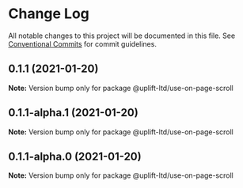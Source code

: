 # Change Log

All notable changes to this project will be documented in this file.
See [Conventional Commits](https://conventionalcommits.org) for commit guidelines.

## 0.1.1 (2021-01-20)

**Note:** Version bump only for package @uplift-ltd/use-on-page-scroll





## 0.1.1-alpha.1 (2021-01-20)

**Note:** Version bump only for package @uplift-ltd/use-on-page-scroll





## 0.1.1-alpha.0 (2021-01-20)

**Note:** Version bump only for package @uplift-ltd/use-on-page-scroll
